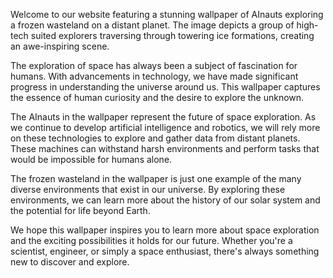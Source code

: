 <!--
Write me content for website with wallpaper "A group of AInauts in high-tech suits exploring a frozen wasteland on a distant planet, with towering ice formations all around them."
-->

<!--font:Montserrat.-->

Welcome to our website featuring a stunning wallpaper of AInauts exploring a frozen wasteland on a distant planet. The image depicts a group of high-tech suited explorers traversing through towering ice formations, creating an awe-inspiring scene.

The exploration of space has always been a subject of fascination for humans. With advancements in technology, we have made significant progress in understanding the universe around us. This wallpaper captures the essence of human curiosity and the desire to explore the unknown.

The AInauts in the wallpaper represent the future of space exploration. As we continue to develop artificial intelligence and robotics, we will rely more on these technologies to explore and gather data from distant planets. These machines can withstand harsh environments and perform tasks that would be impossible for humans alone.

The frozen wasteland in the wallpaper is just one example of the many diverse environments that exist in our universe. By exploring these environments, we can learn more about the history of our solar system and the potential for life beyond Earth.

We hope this wallpaper inspires you to learn more about space exploration and the exciting possibilities it holds for our future. Whether you're a scientist, engineer, or simply a space enthusiast, there's always something new to discover and explore.
